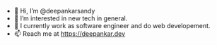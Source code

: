 - 👋 Hi, I’m @deepankarsandy
- 👀 I’m interested in new tech in general.
- 🌱 I currently work as software engineer and do web developement.
- 📫 Reach me at https://deepankar.dev

<!---
deepankarsandy/deepankarsandy is a ✨ special ✨ repository because its `README.md` (this file) appears on your GitHub profile.
You can click the Preview link to take a look at your changes.
--->
